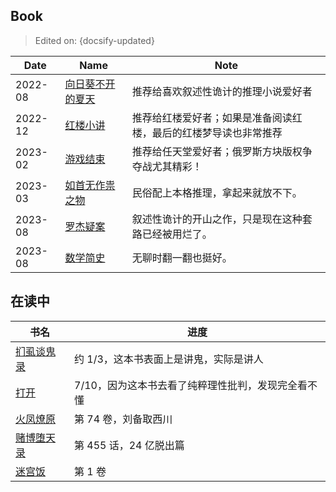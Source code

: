 ## Book

> Edited on: {docsify-updated}

Date | Name | Note
--- | --- | ---
2022-08 | [向日葵不开的夏天](https://book.douban.com/subject/26873412/) | 推荐给喜欢叙述性诡计的推理小说爱好者
2022-12 | [红楼小讲](https://book.douban.com/subject/1080314/) | 推荐给红楼爱好者；如果是准备阅读红楼，最后的红楼梦导读也非常推荐
2023-02 | [游戏结束](https://book.douban.com/subject/34983702/) | 推荐给任天堂爱好者；俄罗斯方块版权争夺战尤其精彩！
2023-03 | [如首无作祟之物](https://book.douban.com/subject/35406149/) | 民俗配上本格推理，拿起来就放不下。
2023-08 | [罗杰疑案](https://book.douban.com/subject/34985248/) | 叙述性诡计的开山之作，只是现在这种套路已经被用烂了。
2023-08 | [数学简史](https://book.douban.com/subject/27170478/) | 无聊时翻一翻也挺好。

## 在读中

书名 | 进度
--- | ---
[扪虱谈鬼录](https://book.douban.com/subject/27043530/) | 约 1/3，这本书表面上是讲鬼，实际是讲人
[打开](https://book.douban.com/subject/30441530/) | 7/10，因为这本书去看了纯粹理性批判，发现完全看不懂
[火凤燎原](https://book.douban.com/series/13190) | 第 74 卷，刘备取西川
[赌博堕天录](https://book.douban.com/series/34762) | 第 455 话，24 亿脱出篇
[迷宫饭](https://book.douban.com/series/56013) | 第 1 卷